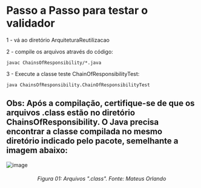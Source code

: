 # Passo a Passo para testar o validador

1 - vá ao diretório ArquiteturaReutilizacao

2 - compile os arquivos através do código:

```
javac ChainsOfResponsibility/*.java
```

3 - Execute a classe teste ChainOfResponsibilityTest:

```
java ChainsOfResponsibility.ChainOfResponsibilityTest
```

## **Obs**: Após a compilação, certifique-se de que os arquivos .class estão no diretório ChainsOfResponsibility. O Java precisa encontrar a classe compilada no mesmo diretório indicado pelo pacote, semelhante a imagem abaixo:

![image](https://github.com/user-attachments/assets/e6089d29-6616-4230-a6ef-cb30540167a7)

<h6 align = "center">Figura 01: Arquivos ".class". Fonte: Mateus Orlando</h6>
